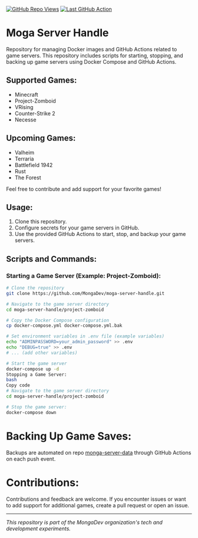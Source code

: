 [![GitHub Repo Views](https://img.shields.io/badge/dynamic/json?color=blue&label=Repo%20Views&query=total_count&url=https%3A%2F%2Fapi.github.com%2Frepos%2Fpobruno%2Fmoga-server-handle)](https://github.com/pobruno/moga-server-handle)
[![Last GitHub Action](https://img.shields.io/github/workflow/status/pobruno/moga-server-handle/Start%20Game%20Server?label=Last%20Action&logo=github)](https://github.com/pobruno/moga-server-handle/actions)

# Moga Server Handle

Repository for managing Docker images and GitHub Actions related to game servers. This repository includes scripts for starting, stopping, and backing up game servers using Docker Compose and GitHub Actions.

## Supported Games:
- Minecraft
- Project-Zomboid
- VRising
- Counter-Strike 2
- Necesse

## Upcoming Games:
- Valheim
- Terraria
- Battlefield 1942
- Rust
- The Forest

Feel free to contribute and add support for your favorite games!

## Usage:
1. Clone this repository.
2. Configure secrets for your game servers in GitHub.
3. Use the provided GitHub Actions to start, stop, and backup your game servers.

## Scripts and Commands:

### Starting a Game Server (Example: Project-Zomboid):
```bash
# Clone the repository
git clone https://github.com/MongaDev/moga-server-handle.git

# Navigate to the game server directory
cd moga-server-handle/project-zomboid

# Copy the Docker Compose configuration
cp docker-compose.yml docker-compose.yml.bak

# Set environment variables in .env file (example variables)
echo "ADMINPASSWORD=your_admin_password" >> .env
echo "DEBUG=true" >> .env
# ... (add other variables)

# Start the game server
docker-compose up -d
Stopping a Game Server:
bash
Copy code
# Navigate to the game server directory
cd moga-server-handle/project-zomboid

# Stop the game server:
docker-compose down
```

# Backing Up Game Saves:

Backups are automated on repo [monga-server-data](https://github.com/pobruno/monga-server-data) through GitHub Actions on each push event.

# Contributions:

Contributions and feedback are welcome. If you encounter issues or want to add support for additional games, create a pull request or open an issue.

---

_This repository is part of the MongaDev organization's tech and development experiments._

